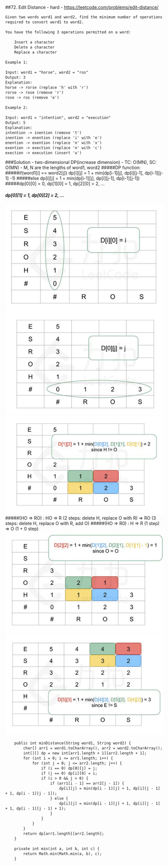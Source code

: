 ##72. Edit Distance - hard - https://leetcode.com/problems/edit-distance/
```
Given two words word1 and word2, find the minimum number of operations required to convert word1 to word2.

You have the following 3 operations permitted on a word:

    Insert a character
    Delete a character
    Replace a character

Example 1:

Input: word1 = "horse", word2 = "ros"
Output: 3
Explanation: 
horse -> rorse (replace 'h' with 'r')
rorse -> rose (remove 'r')
rose -> ros (remove 'e')

Example 2:

Input: word1 = "intention", word2 = "execution"
Output: 5
Explanation: 
intention -> inention (remove 't')
inention -> enention (replace 'i' with 'e')
enention -> exention (replace 'n' with 'x')
exention -> exection (replace 'n' with 'c')
exection -> execution (insert 'u')
```
###Solution - two-dimensional DP(increase dimension) - TC: O(MN), SC: O(MN) - M, N are the lengths of word1, word2
#####DP function:
#####if(word1[i] == word2[j]) dp[i][j] = 1 + min(dp[i-1][j], dp[i][j-1], dp[i-1][j-1] -1)
#####else dp[i][j] = 1 + min(dp[i-1][j], dp[i][j-1], dp[i-1][j-1])
#####dp[0][0] = 0, dp[1][0] = 1, dp[2][0] = 2, ...
#####              dp[0][1] = 1, dp[0][2] = 2, ...
![Image of /edit_word](imgs//edit_word.jpg) 
![Image of /edit_word_1](imgs//edit_word_1.jpg) 
![Image of /edit_word_2](imgs//edit_word_2.jpg) 
#####(HO => RO) : HO => R (2 steps: delete H, replace O with R) => RO (3 steps: delete H, replace O with R, add O) 
#####(HO => R0) : H => R (1 step) => O (1 + 0 step)
![Image of /edit_word_3](imgs//edit_word_3.jpg) 
![Image of /edit_word_4](imgs//edit_word_4.jpg) 
```
    public int minDistance(String word1, String word2) {
        char[] arr1 = word1.toCharArray(), arr2 = word2.toCharArray();
        int[][] dp = new int[arr1.length + 1][arr2.length + 1];
        for (int i = 0; i <= arr1.length; i++) {
            for (int j = 0; j <= arr2.length; j++) {
                if (i == 0) dp[0][j] = j;
                if (j == 0) dp[i][0] = i;
                if (i > 0 && j > 0) {
                    if (arr1[i - 1] == arr2[j - 1]) {
                        dp[i][j] = min(dp[i - 1][j] + 1, dp[i][j - 1] + 1, dp[i - 1][j - 1]);
                    } else {
                        dp[i][j] = min(dp[i - 1][j] + 1, dp[i][j - 1] + 1, dp[i - 1][j - 1] + 1);
                    }
                }
            }
        }
        return dp[arr1.length][arr2.length];
    }

    private int min(int a, int b, int c) {
        return Math.min(Math.min(a, b), c);
    }
```